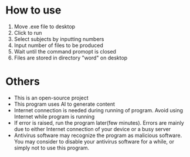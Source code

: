 # How to use
1. Move .exe file to desktop
2. Click to run
3. Select subjects by inputting numbers
4. Input number of files to be produced
5. Wait until the command promopt is closed
6. Files are stored in directory "word" on desktop

# Others
- This is an open-source project
- This program uses AI to generate content
- Internet connection is needed during running of program. Avoid using Internet while program is running
- If error is raised, run the program later(few minutes). Errors are mainly due to either Internet connection of your device or a busy server
- Antivirus software may recognize the program as malicious software. You may consider to disable your antivirus software for a while, or simply not to use this program. 
